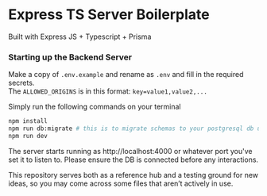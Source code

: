 # Express TS Server Boilerplate

Built with Express JS + Typescript + Prisma

### Starting up the Backend Server
Make a copy of `.env.example` and rename as `.env` and fill in the required secrets. <br/>
The `ALLOWED_ORIGINS` is in this format: `key=value1,value2,...`

Simply run the following commands on your terminal

```bash
npm install
npm run db:migrate # this is to migrate schemas to your postgresql db using prisma
npm run dev
```
The server starts running as http://localhost:4000 or whatever port you've set it to listen to. Please ensure the DB is connected before any interactions.

This repository serves both as a reference hub and a testing ground for new ideas, so you may come across some files that aren’t actively in use.